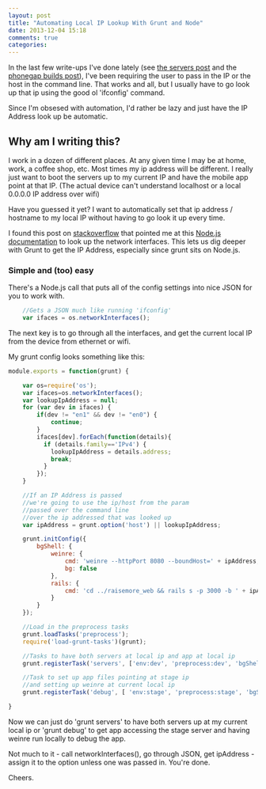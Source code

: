 ```yaml
---
layout: post
title: "Automating Local IP Lookup With Grunt and Node"
date: 2013-12-04 15:18
comments: true
categories: 
---
```


In the last few write-ups I've done lately (see [the servers post](/blog/2013/12/02/automating-underlying-mobile-infrastructure-with-grunt) and the [phonegap builds post](/blog/2013/11/30/automating-phonegap-builds-with-grunt)), I've been requiring the user to pass in the IP or the host in the command line. That works and all, but I usually have to go look up that ip using the good ol 'ifconfig' command. 

Since I'm obsesed with automation, I'd rather be lazy and just have the IP Address look up be automatic.

## Why am I writing this?

I work in a dozen of different places. At any given time I may be at home, work, a coffee shop, etc. Most times my ip address will be different. I really just want to boot the servers up to my current IP and have the mobile app point at that IP. (The actual device can't understand localhost or a local 0.0.0.0 IP address over wifi)

Have you guessed it yet? I want to automatically set that ip address / hostname to my local IP without having to go look it up every time.

I found this post on [stackoverflow](http://stackoverflow.com/questions/3653065/get-local-ip-address-in-node-js) that pointed me at this [Node.js documentation](http://nodejs.org/api/os.html#os_os_networkinterfaces) to look up the network interfaces. This lets us dig deeper with Grunt to get the IP Address, especially since grunt sits on Node.js.

### Simple and (too) easy

There's a Node.js call that puts all of the config settings into nice JSON for you to work with.

``` javascript Node.js command for getting network interfaces
	//Gets a JSON much like running 'ifconfig'
	var ifaces = os.networkInterfaces();
```

The next key is to go through all the interfaces, and get the current local IP from the device from ethernet or wifi.

My grunt config looks something like this:


``` javascript 
module.exports = function(grunt) {

	var os=require('os');
	var ifaces=os.networkInterfaces();
	var lookupIpAddress = null;
	for (var dev in ifaces) {
		if(dev != "en1" && dev != "en0") {
			continue;
		}
		ifaces[dev].forEach(function(details){
		  if (details.family=='IPv4') {
		    lookupIpAddress = details.address;
		    break;
		  }
		});
	}

	//If an IP Address is passed
	//we're going to use the ip/host from the param
	//passed over the command line 
	//over the ip addressed that was looked up
	var ipAddress = grunt.option('host') || lookupIpAddress;

	grunt.initConfig({
		bgShell: {
			weinre: {
				cmd: 'weinre --httpPort 8080 --boundHost=' + ipAddress,
				bg: false
			},
			rails: {
				cmd: 'cd ../raisemore_web && rails s -p 3000 -b ' + ipAddress
			}
		}
	});

	//Load in the preprocess tasks
	grunt.loadTasks('preprocess');
	require('load-grunt-tasks')(grunt);

	//Tasks to have both servers at local ip and app at local ip
	grunt.registerTask('servers', ['env:dev', 'preprocess:dev', 'bgShell:weinre', 'bgShell:rails']);

	//Task to set up app files pointing at stage ip
	//and setting up weinre at current local ip
	grunt.registerTask('debug', [ 'env:stage', 'preprocess:stage', 'bgShell:weinre']);

}
```

Now we can just do 'grunt servers' to have both servers up at my current local ip or 'grunt debug' to get app accessing the stage server and having weinre run locally to debug the app.

Not much to it - call networkInterfaces(), go through JSON, get ipAddress - assign it to the option unless one was passed in. You're done.

Cheers.